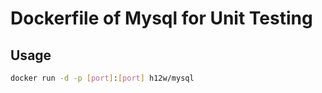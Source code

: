 Dockerfile of Mysql for Unit Testing
====================================

Usage
-----

```bash
docker run -d -p [port]:[port] h12w/mysql
```
